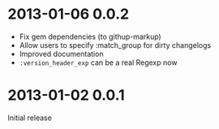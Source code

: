 # 2013-01-06 0.0.2

* Fix gem dependencies (to githup-markup)
* Allow users to specify :match_group for dirty changelogs
* Improved documentation
* ```:version_header_exp``` can be a real Regexp now

# 2013-01-02 0.0.1

Initial release
